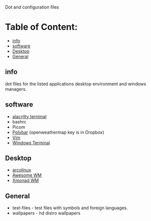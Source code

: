 
Dot and configuration files
# Table of Content:
* [info](#info)
* [software](#software)
* [Desktop](#Desktop)
* [General](#General)

##  info
dot files for the listed applications desktop environment and windows managers.

## software
* [alacritty terminal](https://github.com/alacritty/alacritty)
* bashrc
* Picom
* [Polybar](https://polybar.github.io/) (openweathermap key is in Dropbox)
* [Vim](https://github.com/vim/vim)
* [Windows Terminal](https://github.com/Microsoft/Terminal)

## Desktop
* [arcolinux](https://arcolinux.info/)
* [Awesome WM](https://awesomewm.org/)
* [Xmonad WM](https://xmonad.org/)

## General
* test-files - test files with symbols and foreign languages.
* wallpapers - hd distro wallpapers
